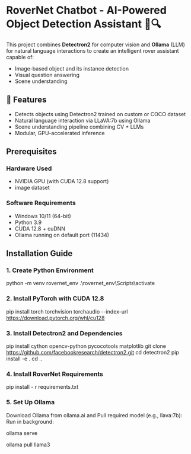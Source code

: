 # RoverNet Chatbot - AI-Powered Object Detection Assistant 🤖🔍

This project combines **Detectron2** for computer vision and **Ollama** (LLM) for natural language interactions to create an intelligent rover assistant capable of:
- Image-based object and its instance detection
- Visual question answering
- Scene understanding

## 🧠 Features

- Detects objects using Detectron2 trained on custom or COCO dataset
- Natural language interaction via LLaVA:7b using Ollama
- Scene understanding pipeline combining CV + LLMs
- Modular, GPU-accelerated inference

## Prerequisites

### Hardware Used
- NVIDIA GPU (with CUDA 12.8 support)
- image dataset

### Software Requirements
- Windows 10/11 (64-bit)
- Python 3.9
- CUDA 12.8 + cuDNN
- Ollama running on default port (11434)

## Installation Guide

### 1. Create Python Environment
python -m venv rovernet_env
.\rovernet_env\Scripts\activate


### 2. Install PyTorch with CUDA 12.8
pip install torch torchvision torchaudio --index-url https://download.pytorch.org/whl/cu128

### 3. Install Detectron2 and Dependencies
pip install cython opencv-python pycocotools matplotlib
git clone https://github.com/facebookresearch/detectron2.git
cd detectron2
pip install -e .
cd ..

### 4. Install RoverNet Requirements
pip install - r requirements.txt

### 5. Set Up Ollama
Download Ollama from ollama.ai and Pull required model (e.g., llava:7b):
Run in background:

ollama serve

ollama pull llama3

